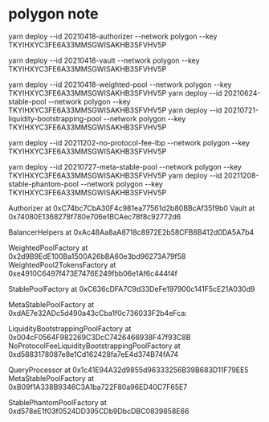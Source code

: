 

# polygon note 


yarn deploy --id 20210418-authorizer --network polygon --key TKYIHXYC3FE6A33MMSGWISAKHB3SFVHV5P 


yarn deploy --id 20210418-vault --network polygon --key TKYIHXYC3FE6A33MMSGWISAKHB3SFVHV5P 


yarn deploy --id 20210418-weighted-pool --network polygon --key TKYIHXYC3FE6A33MMSGWISAKHB3SFVHV5P 
yarn deploy --id 20210624-stable-pool --network polygon --key TKYIHXYC3FE6A33MMSGWISAKHB3SFVHV5P 
yarn deploy --id 20210721-liquidity-bootstrapping-pool --network polygon --key TKYIHXYC3FE6A33MMSGWISAKHB3SFVHV5P 


yarn deploy --id 20211202-no-protocol-fee-lbp --network polygon --key TKYIHXYC3FE6A33MMSGWISAKHB3SFVHV5P 

yarn deploy --id 20210727-meta-stable-pool --network polygon --key TKYIHXYC3FE6A33MMSGWISAKHB3SFVHV5P 
yarn deploy --id 20211208-stable-phantom-pool --network polygon --key TKYIHXYC3FE6A33MMSGWISAKHB3SFVHV5P 


Authorizer at 0xC74bc7CbA30F4c981ea77561d2b80BBcAf35f9b0
Vault at 0x74080E1368278f780e706e1BCAec78f8c92772d6

BalancerHelpers at 0xAc48Aa8aA8718c8972E2b58CFB8B412d0DA5A7b4

WeightedPoolFactory at 0x2d9B9EdE100Ba1500A26bBA60e3bd96273A79f58
WeightedPool2TokensFactory at 0xe4910C6497f473E7476E249fbb06e1Af6c444f4f

StablePoolFactory at 0xC636cDFA7C9d33DeFe197900c141F5cE21A030d9

MetaStablePoolFactory at 0xdAE7e32ADc5d490a43cCba1f0c736033F2b4eFca:

LiquidityBootstrappingPoolFactory at 0x004cF0564F982269C3DcC7426466938F47f93C8B
NoProtocolFeeLiquidityBootstrappingPoolFactory at 0xd5883178087e8e1Cd162428fa7eE4d374B74fA74

QueryProcessor at 0x1c41E94A32d9855d96333256B39B683D11F79EE5
MetaStablePoolFactory at 0xB09f1A338B9346C3A1ba722F80a96ED40C7F65E7

StablePhantomPoolFactory at 0xd578eE1f03f0524DD395CDb9DbcDBC0839858E66


